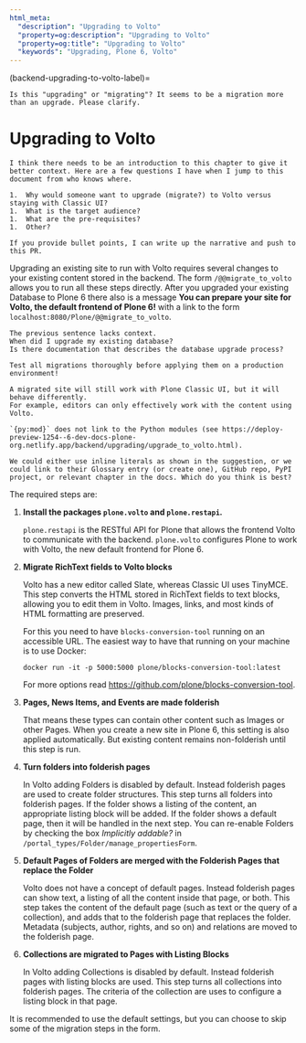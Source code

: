 ```yaml
---
html_meta:
  "description": "Upgrading to Volto"
  "property=og:description": "Upgrading to Volto"
  "property=og:title": "Upgrading to Volto"
  "keywords": "Upgrading, Plone 6, Volto"
---
```


(backend-upgrading-to-volto-label)=

```{todo}
Is this "upgrading" or "migrating"? It seems to be a migration more than an upgrade. Please clarify.
```

# Upgrading to Volto

```{todo}
I think there needs to be an introduction to this chapter to give it better context. Here are a few questions I have when I jump to this document from who knows where.

1.  Why would someone want to upgrade (migrate?) to Volto versus staying with Classic UI?
1.  What is the target audience?
1.  What are the pre-requisites?
1.  Other?

If you provide bullet points, I can write up the narrative and push to this PR.
```

Upgrading an existing site to run with Volto requires several changes to your existing content stored in the backend.
The form `/@@migrate_to_volto` allows you to run all these steps directly.
After you upgraded your existing Database to Plone 6 there also is a message **You can prepare your site for Volto, the default frontend of Plone 6!** with a link to the form `localhost:8080/Plone/@@migrate_to_volto`.

```{todo}
The previous sentence lacks context.
When did I upgrade my existing database?
Is there documentation that describes the database upgrade process?
```

```{warning}
Test all migrations thoroughly before applying them on a production environment!

A migrated site will still work with Plone Classic UI, but it will behave differently.
For example, editors can only effectively work with the content using Volto.
```


```{todo}
`{py:mod}` does not link to the Python modules (see https://deploy-preview-1254--6-dev-docs-plone-org.netlify.app/backend/upgrading/upgrade_to_volto.html).

We could either use inline literals as shown in the suggestion, or we could link to their Glossary entry (or create one), GitHub repo, PyPI project, or relevant chapter in the docs. Which do you think is best?
```

The required steps are:

1.  **Install the packages `plone.volto` and `plone.restapi`.**

    `plone.restapi` is the RESTful API for Plone that allows the frontend Volto to communicate with the backend.
    `plone.volto` configures Plone to work with Volto, the new default frontend for Plone 6.

1.  **Migrate RichText fields to Volto blocks**
 
    Volto has a new editor called Slate, whereas Classic UI uses TinyMCE.
    This step converts the HTML stored in RichText fields to text blocks, allowing you to edit them in Volto.
    Images, links, and most kinds of HTML formatting are preserved.

    For this you need to have `blocks-conversion-tool` running on an accessible URL.
    The easiest way to have that running on your machine is to use Docker:

    ```shell
    docker run -it -p 5000:5000 plone/blocks-conversion-tool:latest
    ```

    For more options read https://github.com/plone/blocks-conversion-tool.

1.  **Pages, News Items, and Events are made folderish**

    That means these types can contain other content such as Images or other Pages.
    When you create a new site in Plone 6, this setting is also applied automatically.
    But existing content remains non-folderish until this step is run.

1.  **Turn folders into folderish pages**

    In Volto adding Folders is disabled by default.
    Instead folderish pages are used to create folder structures.
    This step turns all folders into folderish pages.
    If the folder shows a listing of the content, an appropriate listing block will be added.
    If the folder shows a default page, then it will be handled in the next step.
    You can re-enable Folders by checking the box *Implicitly addable?* in ``/portal_types/Folder/manage_propertiesForm``.

1.  **Default Pages of Folders are merged with the Folderish Pages that replace the Folder**

    Volto does not have a concept of default pages.
    Instead folderish pages can show text, a listing of all the content inside that page, or both.
    This step takes the content of the default page (such as text or the query of a collection), and adds that to the folderish page that replaces the folder.
    Metadata (subjects, author, rights, and so on) and relations are moved to the folderish page.


1.  **Collections are migrated to Pages with Listing Blocks**

    In Volto adding Collections is disabled by default.
    Instead folderish pages with listing blocks are used.
    This step turns all collections into folderish pages.
    The criteria of the collection are uses to configure a listing block in that page.

It is recommended to use the default settings, but you can choose to skip some of the migration steps in the form.
